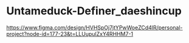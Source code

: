 # Untameduck-Definer_daeshincup
https://www.figma.com/design/HVHSpOj7jtYPwWoeZCd4lR/personal-project?node-id=177-23&t=LLUupulZxY4RHHM7-1

